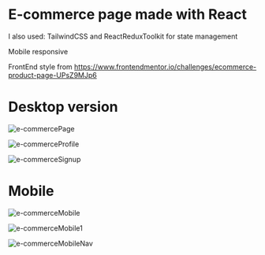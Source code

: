 # E-commerce page made with React

I also used: TailwindCSS and ReactReduxToolkit for state management 

Mobile responsive

FrontEnd style from https://www.frontendmentor.io/challenges/ecommerce-product-page-UPsZ9MJp6
 
# Desktop version
![e-commercePage](https://user-images.githubusercontent.com/103315419/212463354-dd99345b-c169-4bfc-8910-c235df472df2.png)

![e-commerceProfile](https://user-images.githubusercontent.com/103315419/212463604-8163bf58-0e2b-47af-a00a-6d9109b93593.png)

![e-commerceSignup](https://user-images.githubusercontent.com/103315419/212463685-d03910fa-8c38-4ab8-ad43-5dae9fafeb86.png)

# Mobile 

![e-commerceMobile](https://user-images.githubusercontent.com/103315419/212463724-3404d27e-acce-4243-baa1-fa28dbbc634b.png)

![e-commerceMobile1](https://user-images.githubusercontent.com/103315419/212463725-249e16f5-056e-4021-8e0c-a2495222ee35.png)

![e-commerceMobileNav](https://user-images.githubusercontent.com/103315419/212463727-2d7a5ea3-56ff-462b-b17a-df759b36efa2.png)
